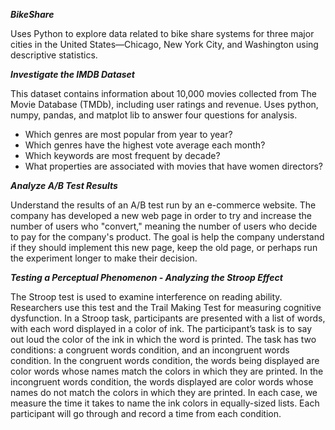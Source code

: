 
***BikeShare***

Uses Python to explore data related to bike share systems for three major cities in the United States—Chicago, New York City, and Washington using descriptive statistics.

***Investigate the IMDB Dataset***

This dataset contains information about 10,000 movies collected from The Movie Database (TMDb), including user ratings and revenue. Uses python, numpy, pandas, and matplot lib to answer four questions for analysis.  

* Which genres are most popular from year to year?
* Which genres have the highest vote average each month?
* Which keywords are most frequent by decade?
* What properties are associated with movies that have women directors?

***Analyze A/B Test Results***

Understand the results of an A/B test run by an e-commerce website. The company has developed a new web page in order to try and increase the number of users who "convert," meaning the number of users who decide to pay for the company's product. The goal is help the company understand if they should implement this new page, keep the old page, or perhaps run the experiment longer to make their decision.

***Testing a Perceptual Phenomenon - Analyzing the Stroop Effect***

The Stroop test is used to examine interference on reading ability. Researchers use this test and the Trail Making Test for measuring cognitive dysfunction. In a Stroop task, participants are presented with a list of words, with each word displayed in a color of ink. The participant’s task is to say out loud the color of the ink in which the word is printed. The task has two conditions: a congruent words condition, and an incongruent words condition. In the congruent words condition, the words being displayed are color words whose names match the colors in which they are printed. In the incongruent words condition, the words displayed are color words whose names do not match the colors in which they are printed. In each case, we measure the time it takes to name the ink colors in equally-sized lists. Each participant will go through and record a time from each condition.
